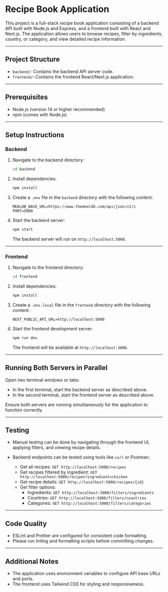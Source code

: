 # Recipe Book Application

This project is a full-stack recipe book application consisting of a backend API built with Node.js and Express, and a frontend built with React and Next.js. The application allows users to browse recipes, filter by ingredients, country, or category, and view detailed recipe information.

---

## Project Structure

- `backend/`: Contains the backend API server code.
- `frontend/`: Contains the frontend React/Next.js application.

---

## Prerequisites

- Node.js (version 14 or higher recommended)
- npm (comes with Node.js)

---

## Setup Instructions

### Backend

1. Navigate to the backend directory:

   ```bash
   cd backend
   ```

2. Install dependencies:

   ```bash
   npm install
   ```

3. Create a `.env` file in the `backend` directory with the following content:

   ```
   MEALDB_BASE_URL=https://www.themealdb.com/api/json/v1/1
   PORT=5000
   ```

4. Start the backend server:

   ```bash
   npm start
   ```

   The backend server will run on `http://localhost:5000`.

---

### Frontend

1. Navigate to the frontend directory:

   ```bash
   cd frontend
   ```

2. Install dependencies:

   ```bash
   npm install
   ```

3. Create a `.env.local` file in the `frontend` directory with the following content:

   ```
   NEXT_PUBLIC_API_URL=http://localhost:5000
   ```

4. Start the frontend development server:

   ```bash
   npm run dev
   ```

   The frontend will be available at `http://localhost:3000`.

---

## Running Both Servers in Parallel

Open two terminal windows or tabs:

- In the first terminal, start the backend server as described above.
- In the second terminal, start the frontend server as described above.

Ensure both servers are running simultaneously for the application to function correctly.

---

## Testing

- Manual testing can be done by navigating through the frontend UI, applying filters, and viewing recipe details.
- Backend endpoints can be tested using tools like `curl` or Postman:

  - Get all recipes: `GET http://localhost:5000/recipes`
  - Get recipes filtered by ingredient: `GET http://localhost:5000/recipes?ingredient=chicken`
  - Get recipe details: `GET http://localhost:5000/recipes/{id}`
  - Get filter options:
    - Ingredients: `GET http://localhost:5000/filters/ingredients`
    - Countries: `GET http://localhost:5000/filters/countries`
    - Categories: `GET http://localhost:5000/filters/categories`

---

## Code Quality

- ESLint and Prettier are configured for consistent code formatting.
- Please run linting and formatting scripts before committing changes.

---

## Additional Notes

- The application uses environment variables to configure API base URLs and ports.
- The frontend uses Tailwind CSS for styling and responsiveness.
